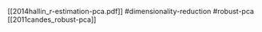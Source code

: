 [[2014hallin_r-estimation-pca.pdf]]
#dimensionality-reduction #robust-pca
[[2011candes_robust-pca]]
